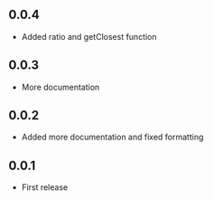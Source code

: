## 0.0.4
- Added ratio and getClosest function

## 0.0.3
- More documentation

## 0.0.2
- Added more documentation and fixed formatting

## 0.0.1
- First release
